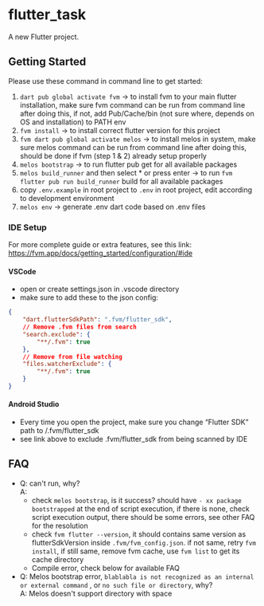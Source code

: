 # flutter_task

A new Flutter project.

## Getting Started

Please use these command in command line to get started:

1. `dart pub global activate fvm` -> to install fvm to your main flutter installation, make sure fvm command can be run from command line after doing this, if not, add Pub/Cache/bin (not sure where, depends on OS and installation) to PATH env
2. `fvm install` -> to install correct flutter version for this project
3. `fvm dart pub global activate melos` -> to install melos in system, make sure melos command can be run from command line after doing this, should be done if fvm (step 1 & 2) already setup properly
4. `melos bootstrap` -> to run flutter pub get for all available packages
5. `melos build_runner` and then select * or press enter -> to
   run `fvm flutter pub run build_runner` build for all available packages
6. copy `.env.example` in root project to `.env` in root project, edit according to development
   environment
7. `melos env` -> generate .env dart code based on .env files


### IDE Setup
For more complete guide or extra features, see this link: https://fvm.app/docs/getting_started/configuration/#ide 

#### VSCode
- open or create settings.json in .vscode directory
- make sure to add these to the json config:
```json
{
    "dart.flutterSdkPath": ".fvm/flutter_sdk",
    // Remove .fvm files from search
    "search.exclude": {
        "**/.fvm": true
    },
    // Remove from file watching
    "files.watcherExclude": {
        "**/.fvm": true
    }
}
```

#### Android Studio
- Every time you open the project, make sure you change “Flutter SDK” path to <RootProject>/.fvm/flutter_sdk
- see link above to exclude .fvm/flutter_sdk from being scanned by IDE


## FAQ
- Q: can't run, why?\
  A:
    - check `melos bootstrap`, is it success? should have `- xx package bootstrapped` at the end of script execution, if there is none, check script execution output, there should be some errors, see other FAQ for the resolution
    - check `fvm flutter --version`, it should contains same version as flutterSdkVersion inside `.fvm/fvm_config.json`. if not same, retry `fvm install`, if still same, remove fvm cache, use `fvm list` to get its cache directory
    - Compile error, check below for available FAQ
- Q: Melos bootstrap error, `blablabla is not recognized as an internal or external command` , or `no such file or directory`, why?\
  A: Melos doesn't support directory with space
